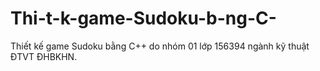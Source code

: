 # Thi-t-k-game-Sudoku-b-ng-C-
Thiết kế game Sudoku bằng C++ do nhóm 01 lớp 156394 ngành kỹ thuật ĐTVT ĐHBKHN. 
